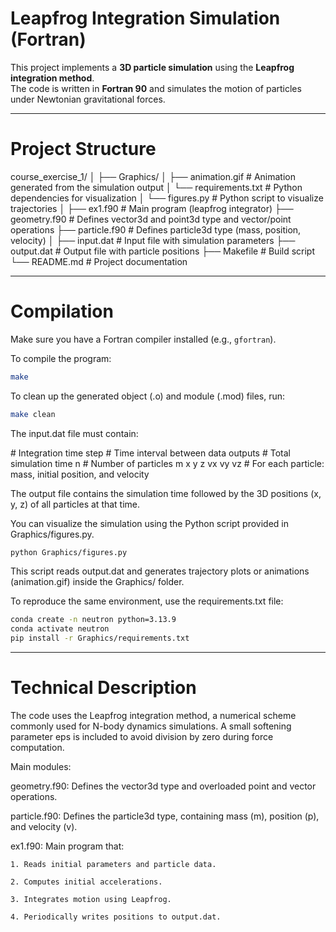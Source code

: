 # Leapfrog Integration Simulation (Fortran)

This project implements a **3D particle simulation** using the **Leapfrog integration method**.  
The code is written in **Fortran 90** and simulates the motion of particles under Newtonian gravitational forces.

---

# Project Structure

course_exercise_1/
│
├── Graphics/
│ ├── animation.gif          # Animation generated from the simulation output
│ └── requirements.txt       # Python dependencies for visualization
│ └── figures.py             # Python script to visualize trajectories
│
├── ex1.f90                  # Main program (leapfrog integrator)
├── geometry.f90             # Defines vector3d and point3d type and vector/point operations
├── particle.f90             # Defines particle3d type (mass, position, velocity)
│
├── input.dat                # Input file with simulation parameters
├── output.dat               # Output file with particle positions
├── Makefile                 # Build script
└── README.md                # Project documentation


---

# Compilation

Make sure you have a Fortran compiler installed (e.g., `gfortran`).

To compile the program:

```bash
make
```

To clean up the generated object (.o) and module (.mod) files, run:
```bash
make clean
```


The input.dat file must contain:

<dt>        # Integration time step
<dt_out>      # Time interval between data outputs
</t_end>       # Total simulation time
n           # Number of particles
m x y z vx vy vz   # For each particle: mass, initial position, and velocity


The output file contains the simulation time followed by the 3D positions (x, y, z) of all particles at that time.

You can visualize the simulation using the Python script provided in Graphics/figures.py.
```bash
python Graphics/figures.py
```

This script reads output.dat and generates trajectory plots or animations (animation.gif) inside the Graphics/ folder.

To reproduce the same environment, use the requirements.txt file:
```bash
conda create -n neutron python=3.13.9
conda activate neutron
pip install -r Graphics/requirements.txt
```

---

# Technical Description

The code uses the Leapfrog integration method, a numerical scheme commonly used for N-body dynamics simulations.
A small softening parameter eps is included to avoid division by zero during force computation.

Main modules:

geometry.f90: Defines the vector3d type and overloaded point and vector operations.

particle.f90: Defines the particle3d type, containing mass (m), position (p), and velocity (v).

ex1.f90: Main program that:

    1. Reads initial parameters and particle data.

    2. Computes initial accelerations.

    3. Integrates motion using Leapfrog.

    4. Periodically writes positions to output.dat.
